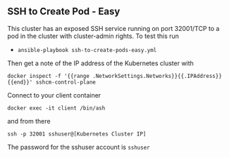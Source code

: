 ## SSH to Create Pod - Easy

This cluster has an exposed SSH service running on port 32001/TCP to a pod in the cluster with cluster-admin rights.  To test this run

- `ansible-playbook ssh-to-create-pods-easy.yml`

Then get a note of the IP address of the Kubernetes cluster with 

```
docker inspect -f '{{range .NetworkSettings.Networks}}{{.IPAddress}}{{end}}' sshcm-control-plane
```

Connect to your client container

```
docker exec -it client /bin/ash
```

and from there

```
ssh -p 32001 sshuser@[Kubernetes Cluster IP]
```

The password for the sshuser account is `sshuser`